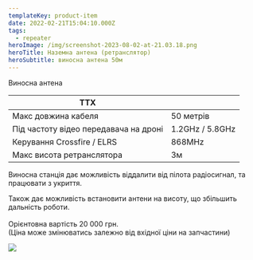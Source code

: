 ```yaml
---
templateKey: product-item
date: 2022-02-21T15:04:10.000Z
tags:
  - repeater
heroImage: /img/screenshot-2023-08-02-at-21.03.18.png
heroTitle: Наземна антена (ретранслятор)
heroSubtitle: виносна антена 50м
---
```

Виносна антена

| ТТХ                                    |                 |
| -------------------------------------- | --------------- |
| Макс довжина кабеля                    | 50 метрів       |
| Під частоту відео передавача на дроні  | 1.2GHz / 5.8GHz |
| Керування Crossfire / ELRS             | 8﻿68MHz         |
| Макс висота ретранслятора              | 3м              |

Виносна станція дає можливість віддалити від пілота радіосигнал, та працювати з укриття.

Також дає можливість встановити антени на висоту, що збільшить дальність роботи.\
\
Орієнтовна вартість 20 000 грн.\
(Ціна може змінюватись залежно від вхідної ціни на запчастини)

![](/img/photo_2023-07-31-17.16.31.jpeg)